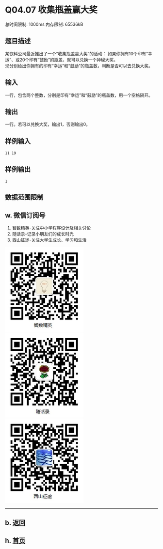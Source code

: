 # Q04.07 收集瓶盖赢大奖

总时间限制: 1000ms 内存限制: 65536kB

## 题目描述   

某饮料公司最近推出了一个“收集瓶盖赢大奖”的活动：
如果你拥有10个印有“幸运”、或20个印有“鼓励”的瓶盖，就可以兑换一个神秘大奖。   
现分别给出你拥有的印有“幸运”和“鼓励”的瓶盖数，判断是否可以去兑换大奖。

## 输入   

一行，包含两个整数，分别是印有“幸运”和“鼓励”的瓶盖数，用一个空格隔开。

## 输出   

一行。若可以兑换大奖，输出1，否则输出0。

## 样例输入

    11 19

## 样例输出

    1

## 数据范围限制

## w. 微信订阅号

1. 智数精英-关注中小学程序设计及相关讨论
2. 随话录-记录小朋友们的成长时光
2. 西山征途-关注大学生成长、学习和生活

![欢迎关注“智数精英”订阅号](../../assets/me/img/idea8.jpg)
![欢迎关注“随话录”订阅号](../../assets/me/img/shl8.jpg)
![欢迎关注“西山征途”订阅号](../../assets/me/img/xszt8.jpg)

----------

## b. [返回](../)
    
## h. [首页](../../)


